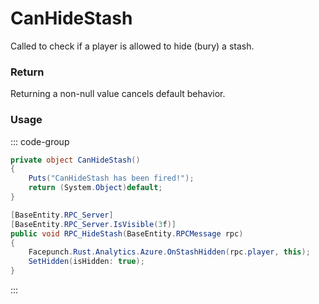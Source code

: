<Badge type="danger" text="Carbon Compatible"/><Badge type="warning" text="Oxide Compatible"/>
# CanHideStash
Called to check if a player is allowed to hide (bury) a stash.
### Return
Returning a non-null value cancels default behavior.

### Usage
::: code-group
```csharp [Example]
private object CanHideStash()
{
	Puts("CanHideStash has been fired!");
	return (System.Object)default;
}
```
```csharp [Source — Assembly-CSharp @ StashContainer]
[BaseEntity.RPC_Server]
[BaseEntity.RPC_Server.IsVisible(3f)]
public void RPC_HideStash(BaseEntity.RPCMessage rpc)
{
	Facepunch.Rust.Analytics.Azure.OnStashHidden(rpc.player, this);
	SetHidden(isHidden: true);
}

```
:::
